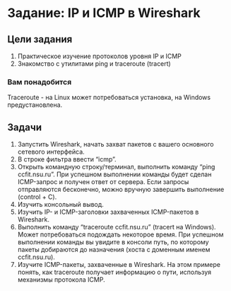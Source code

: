 # Задание: IP и ICMP в Wireshark
## Цели задания
1. Практическое изучение протоколов уровня IP и ICMP
2. Знакомство с утилитами ping и traceroute (tracert)
### Вам понадобится
Traceroute - на Linux может потребоваться установка, на Windows предустановлена.
## Задачи
1. Запустить Wireshark, начать захват пакетов с вашего основного сетевого интерфейса.
2. В строке фильтра ввести “icmp”.
3. Открыть командную строку/терминал, выполнить команду “ping ccfit.nsu.ru”. 
При успешном выполнении команды будет сделан ICMP-запрос и получен ответ от сервера. Если запросы отправляются бесконечно, можно вручную завершить выполнение (control + C).
4. Изучить консольный вывод.
5. Изучить IP- и ICMP-заголовки захваченных ICMP-пакетов в Wireshark.
6. Выполнить команду “traceroute ccfit.nsu.ru” (tracert на Windows). Может потребоваться подождать некоторое время.
При успешном выполнении команды вы увидите в консоли путь, по которому пакеты добираются до назначения (хоста с доменным именем ccfit.nsu.ru).
7. Изучите ICMP-пакеты, захваченные в Wireshark. На этом примере понять, как traceroute получает информацию о пути, используя механизмы протокола ICMP.


